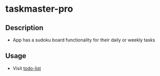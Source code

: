 # taskmaster-pro

## Description 
- App has a sudoku board functionality for their daily or weekly tasks

## Usage
- Visit [todo-list](https://edm1001.github.io/taskmaster-pro/)
